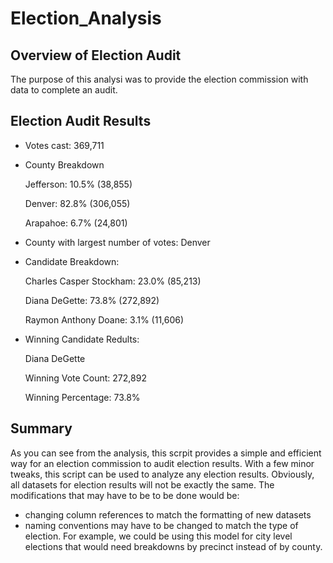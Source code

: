 # Election_Analysis

## Overview of Election Audit
The purpose of this analysi was to provide the election commission with data to complete an audit.

## Election Audit Results
- Votes cast: 369,711
- County Breakdown

    Jefferson: 10.5% (38,855)

    Denver: 82.8% (306,055)

    Arapahoe: 6.7% (24,801)

- County with largest number of votes: Denver

- Candidate Breakdown:

    Charles Casper Stockham: 23.0% (85,213)

    Diana DeGette: 73.8% (272,892)

    Raymon Anthony Doane: 3.1% (11,606)

- Winning Candidate Redults:

    Diana DeGette

    Winning Vote Count: 272,892

    Winning Percentage: 73.8%

## Summary
As you can see from the analysis, this scrpit provides a simple and efficient way for an election commission to audit election results. With a few minor tweaks, this script can be used to analyze any election results. Obviously, all datasets for election results will not be exactly the same. The modifications that may have to be to be done would be:
- changing column references to match the formatting of new datasets
- naming conventions may have to be changed to match the type of election. For example, we could be using this model for city level elections that would need breakdowns by precinct instead of by county.
